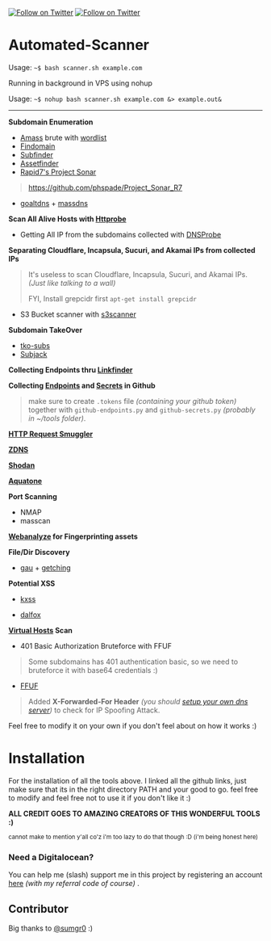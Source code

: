 [![Follow on Twitter](https://img.shields.io/twitter/follow/phspades.svg?logo=twitter)](https://twitter.com/phspades)
[![Follow on Twitter](https://img.shields.io/twitter/follow/sumgr0.svg?logo=twitter)](https://twitter.com/sumgr0)
# Automated-Scanner

Usage: `~$ bash scanner.sh example.com`

Running in background in VPS using nohup

Usage: `~$ nohup bash scanner.sh example.com &> example.out&`

----
**Subdomain Enumeration**
* [Amass](https://github.com/OWASP/Amass) brute with [wordlist](https://github.com/ZephrFish/Wordlists/blob/master/HugeDNS.7z)
* [Findomain](https://github.com/Edu4rdSHL/findomain)
* [Subfinder](https://github.com/subfinder/subfinder)
* [Assetfinder](https://github.com/tomnomnom/assetfinder)
* [Rapid7's Project Sonar](https://opendata.rapid7.com/sonar.fdns_v2/)
>https://github.com/phspade/Project_Sonar_R7
* [goaltdns](https://github.com/subfinder/goaltdns) + [massdns](https://github.com/blechschmidt/massdns)

**Scan All Alive Hosts with [Httprobe](https://github.com/tomnomnom/httprobe)**

* Getting All IP from the subdomains collected with [DNSProbe](https://github.com/projectdiscovery/dnsprobe)

**Separating Cloudflare, Incapsula, Sucuri, and Akamai IPs from collected IPs**
>It's useless to scan Cloudflare, Incapsula, Sucuri, and Akamai IPs. *(Just like talking to a wall)*
>
>FYI, Install grepcidr first `apt-get install grepcidr`

* S3 Bucket scanner with [s3scanner](https://github.com/sa7mon/S3Scanner)

**Subdomain TakeOver**
* [tko-subs](https://github.com/anshumanbh/tko-subs)
* [Subjack](https://github.com/haccer/subjack)

**Collecting Endpoints thru [Linkfinder](https://github.com/GerbenJavado/LinkFinder/)**

**Collecting [Endpoints](https://github.com/gwen001/github-search/blob/master/github-endpoints.py) and [Secrets](https://github.com/gwen001/github-search/blob/master/github-secrets.py) in Github**
>make sure to create `.tokens` file *(containing your github token)* together with `github-endpoints.py` and `github-secrets.py` *(probably in ~/tools folder)*.

**[HTTP Request Smuggler](https://github.com/gwen001/pentest-tools/blob/master/smuggler.py)**

**[ZDNS](https://github.com/zmap/zdns)**

**[Shodan](https://cli.shodan.io/)**

**[Aquatone](https://github.com/michenriksen/aquatone)**

**Port Scanning**
* NMAP
* masscan

**[Webanalyze](https://github.com/rverton/webanalyze) for Fingerprinting assets**

**File/Dir Discovery**
* [gau](https://github.com/lc/gau) + [getching](https://github.com/phspade/getching)

**Potential XSS**
* [kxss](https://github.com/tomnomnom/hacks/tree/master/kxss)

* [dalfox](https://github.com/hahwul/dalfox)

**[Virtual Hosts](https://github.com/ffuf/ffuf) Scan**

* 401 Basic Authorization Bruteforce with FFUF
>Some subdomains has 401 authentication basic, so we need to bruteforce it with base64 credentials :)

* [FFUF](https://github.com/ffuf/ffuf)

>Added **X-Forwarded-For Header** *(you should [setup your own dns server](https://medium.com/@spade.com/a-noob-guide-to-setup-your-own-oob-dns-server-870d9e05b54a))* to check for IP Spoofing Attack.

Feel free to modify it on your own if you don't feel about on how it works :)

# Installation

For the installation of all the tools above. I linked all the github links, just make sure that its in the right directory PATH and your good to go. feel free to modify and feel free not to use it if you don't like it :)

**ALL CREDIT GOES TO AMAZING CREATORS OF THIS WONDERFUL TOOLS :)**

<sup>cannot make to mention y'all co'z i'm too lazy to do that though :D (i'm being honest here)</sup>

### Need a Digitalocean?

You can help me (slash) support me in this project by registering an account [here](https://m.do.co/c/9d633afb889b) *(with my referral code of course)* .

## Contributor

Big thanks to [@sumgr0](https://twitter.com/sumgr0) :)
